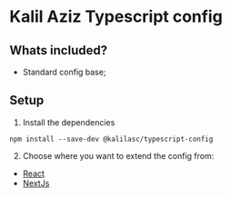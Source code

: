 # Kalil Aziz Typescript config

## Whats included?

- Standard config base;

## Setup

1. Install the dependencies
```
npm install --save-dev @kalilasc/typescript-config
```

2. Choose where you want to extend the config from:
<!-- react, nextJs or base  in list with links-->
- [React](./react.md)
- [NextJs](./nextjs.md)